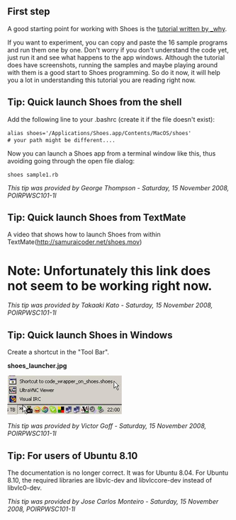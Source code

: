 First step
----------

A good starting point for working with Shoes is the [tutorial written by \_why](http://shoooes.net/tutorial/).

If you want to experiment, you can copy and paste the 16 sample programs and run them one by one. Don't worry if you don't understand the code yet, just run it and see what happens to the app windows. Although the tutorial does have screenshots, running the samples and maybe playing around with them is a good start to Shoes programming. So do it now, it will help you a lot in understanding this tutorial you are reading right now.


Tip: Quick launch Shoes from the shell
--------------------------------------
Add the following line to your .bashrc (create it if the file doesn't exist):

	alias shoes='/Applications/Shoes.app/Contents/MacOS/shoes'
	# your path might be different....

Now you can launch a Shoes app from a terminal window like this, thus avoiding going through the open file dialog:

	shoes sample1.rb

*This tip was provided by George Thompson - Saturday, 15 November 2008, POIRPWSC101-1I*


Tip: Quick launch Shoes from TextMate
-------------------------------------
A video that shows how to launch Shoes from within  TextMate(http://samuraicoder.net/shoes.mov)
 # Note: Unfortunately this link does not seem to be working right now.

*This tip was provided by Takaaki Kato - Saturday, 15 November 2008, POIRPWSC101-1I*


Tip: Quick launch Shoes in Windows
----------------------------------
Create a shortcut in the "Tool Bar".

**shoes\_launcher.jpg**

![shoes\_launcher.jpg](http://github.com/ashbb/shoes_tutorial_html/raw/master/images/shoes_launcher.jpg)

*This tip was provided by Victor Goff - Saturday, 15 November 2008, POIRPWSC101-1I*


Tip: For users of Ubuntu 8.10
-----------------------------
The documentation is no longer correct. It was for Ubuntu 8.04.
For Ubuntu 8.10, the required libraries are libvlc-dev and libvlccore-dev instead of libvlc0-dev.

*This tip was provided by Jose Carlos Monteiro - Saturday, 15 November 2008, POIRPWSC101-1I*

